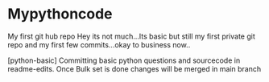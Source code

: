 # Mypythoncode
My first git hub repo
Hey its not much...Its basic but still my first private git repo and my first few commits...okay to business now..

[python-basic] Committing basic python questions and sourcecode in readme-edits. 
Once Bulk set is done changes will be merged in main branch
